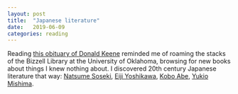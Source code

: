 ```yaml
---
layout: post
title:  "Japanese literature"
date:   2019-06-09
categories: reading
---
```


Reading [this obituary of Donald Keene](https://www.theguardian.com/world/2019/feb/24/donald-keene-renowned-scholar-of-japanese-literature-dies-aged-96) reminded me of roaming the stacks of the Bizzell Library at the University of Oklahoma, browsing for new books about things I knew nothing about. I discovered 20th century Japanese literature that way: [Natsume Soseki](https://en.wikipedia.org/wiki/Natsume_S%C5%8Dseki), [Eiji Yoshikawa](https://en.wikipedia.org/wiki/Eiji_Yoshikawa), [Kobo Abe](https://en.wikipedia.org/wiki/K%C5%8Db%C5%8D_Abe), [Yukio Mishima](https://en.wikipedia.org/wiki/Yukio_Mishima).
